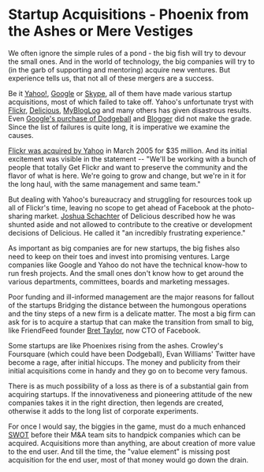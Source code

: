 # Startup Acquisitions - Phoenix from the Ashes or Mere Vestiges

We often ignore the simple rules of a pond - the big fish will try to devour the small ones. And in the world of technology, the big companies will try to (in the garb of supporting and mentoring) acquire new ventures. But experience tells us, that not all of these mergers are a success. 

Be it <a href="http://www.yahoo.com/">Yahoo!</a>, <a href="http://www.google.com/">Google</a> or <a href="http://www.skype.com/">Skype</a>, all of them have made various startup acquisitions, most of which failed to take off. Yahoo's unfortunate tryst with <a href="http://www.flickr.com/">Flickr</a>, <a href="http://www.delicious.com/">Delicious</a>, <a href="http://www.mybloglog.com/">MyBlogLog</a> and many others has given disastrous results. Even <a href="http://www.engadget.com/2005/05/12/google-buys-dodgeball/">Google's purchase of Dodgeball</a> and <a href="http://www.blogger.com/">Blogger</a> did not make the grade. Since the list of failures is quite long, it is imperative we examine the causes.

<a href="http://blog.flickr.net/en/2005/03/20/yahoo-actually-does-acquire-flickr/">Flickr was acquired by Yahoo</a> in March 2005 for $35 million. And its initial excitement was visible in the statement -- "We'll be working with a bunch of people that totally Get Flickr and want to preserve the community and the flavor of what is here. We're going to grow and change, but we're in it for the long haul, with the same management and same team."

But dealing with Yahoo's bureaucracy and struggling for resources took up all of Flickr's time, leaving no scope to get ahead of Facebook at the photo-sharing market. <a href="http://en.wikipedia.org/wiki/Joshua_Schachter">Joshua Schachter</a> of Delicious described how he was shunted aside and not allowed to contribute to the creative or development decisions of Delicious. He called it "an incredibly frustrating experience."

As important as big companies are for new startups, the big fishes also need to keep on their toes and invest into promising ventures. Large companies like Google and Yahoo do not have the technical know-how to run fresh projects. And the small ones don't know how to get around the various departments, committees, boards and marketing messages. 

Poor funding and ill-informed management are the major reasons for fallout of the startups Bridging the distance between the humongous operations and the tiny steps of a new firm is a delicate matter. The most a big firm can ask for is to acquire a startup that can make the transition from small to big, like FriendFeed founder <a href="http://en.wikipedia.org/wiki/Bret_Taylor">Bret Taylor</a>, now CTO of Facebook. 

Some startups are like Phoenixes rising from the ashes. Crowley's Foursquare (which could have been Dodgeball), Evan Williams' Twitter have become a rage, after initial hiccups. The money and publicity from their initial acquisitions come in handy and they go on to become very famous.

There is as much possibility of a loss as there is of a substantial gain from acquiring startups. If the innovativeness and pioneering attitude of the new companies takes it in the right direction, then legends are created, otherwise it adds to the long list of corporate experiments. 

For once I would say, the biggies in the game, must do a much enhanced <a href="http://en.wikipedia.org/wiki/SWOT_analysis">SWOT</a> before their M&A team sits to handpick companies which can be acquired. Acquisitions more than anything, are about creation of more value to the end user. And till the time, the "value element" is missing post acquisition for the end user, most of that money would go down the drain.

